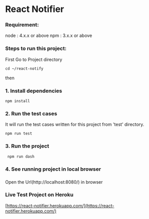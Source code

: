 # React Notifier

### Requirement:
node : 4.x.x or above 
npm : 3.x.x or above

### Steps to run this project:

First Go to Project directory

```
cd ~/react-notify
```
then

### 1. Install dependencies
 

```
npm install
```
### 2. Run the test cases
 
It will run the test cases written for this project from 'test' directory.
```
npm run test
```
### 3. Run the project
```
 npm run dash
```

### 4. See running project in local browser 
 ###
Open the Url(http://localhost:8080/) in browser


### Live Test Project on Heroku ###

[https://react-notifier.herokuapp.com/](https://react-notifier.herokuapp.com/)

